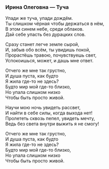 ### Ирина Олеговна — Туча  

Упади же туча, упади дождём.  
Ты слишком чёрная чтобы держаться в нём,  
В этом синем небе, среди облаков.  
Дай себе упасть без дурацких слов.  

Сразу станет легче земле сырой,  
И, забыв обо всём, ты увидишь покой,  
Прорастёшь травою, почувствуешь свет,  
Успокоишься, может, и дашь мне ответ.  

Отчего же мне так грустно,  
И душа пуста, как будто  
Я жила где-то не здесь?  
Будто мир мой где-то близко,  
Но упала слишком низко  
Чтобы быть просто живой.  

Научи мою ночь увидеть рассвет,  
И найти в себе силы, когда выхода нет!  
Пролететь сквозь пепел, увидеть мечту,  
Ведь без света внутри выжить я не смогу!  

Отчего же мне так грустно,  
И душа пуста, как будто  
Я жила где-то не здесь?  
Будто мир мой где-то близко,  
Но упала слишком низко  
Чтобы быть просто живой.  

